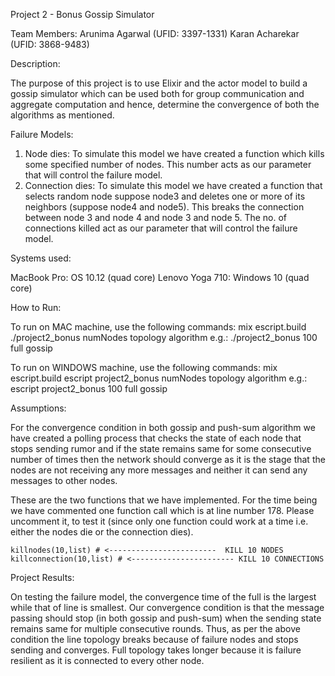 Project 2 - Bonus
Gossip Simulator

Team Members:
Arunima Agarwal (UFID: 3397-1331)
Karan Acharekar (UFID: 3868-9483)

Description:	

The purpose of this project is to use Elixir and the actor model to build a gossip simulator which can be used both for group communication and aggregate computation and hence, determine the convergence of both the algorithms as mentioned. 

Failure Models:
1)	Node dies: To simulate this model we have created a function which kills some specified number of nodes. This number acts as our parameter that will control the failure model.
2)	Connection dies: To simulate this model we have created a function that selects random node suppose node3 and deletes one or more of its neighbors (suppose node4 and node5). This breaks the connection between node 3 and node 4 and node 3 and node 5. The no. of connections killed act as our parameter that will control the failure model.


Systems used:

MacBook Pro: OS 10.12 (quad core)
Lenovo Yoga 710: Windows 10 (quad core)

How to Run:

To run on MAC machine, use the following commands:
mix escript.build
./project2_bonus numNodes topology algorithm 
e.g.: ./project2_bonus 100 full gossip

To run on WINDOWS machine, use the following commands:
mix escript.build
escript project2_bonus numNodes topology algorithm 
e.g.: escript project2_bonus 100 full gossip

Assumptions:

For the convergence condition in both gossip and push-sum algorithm we have created a polling process that checks the state of each node that stops sending rumor and if the state remains same for some consecutive number of times then the network should converge as it is the stage that the nodes are not receiving any more messages and neither it can send any messages to other nodes.

These are the two functions that we have implemented. For the time being we have commented one function call which is at line number 178. Please uncomment it, to test it (since only one function could work at a time i.e. either the nodes die or the connection dies).

    killnodes(10,list) # <------------------------  KILL 10 NODES 
    killconnection(10,list) # <----------------------- KILL 10 CONNECTIONS


Project Results:

On testing the failure model, the convergence time of the full is the largest while that of line is smallest. Our convergence condition is that the message passing should stop (in both gossip and push-sum) when the sending state remains same for multiple consecutive rounds. Thus, as per the above condition the line topology breaks because of failure nodes and stops sending and converges. Full topology takes longer because it is failure resilient as it is connected to every other node.

